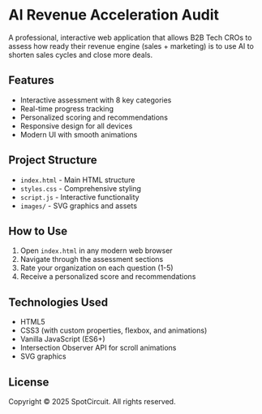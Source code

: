 # AI Revenue Acceleration Audit

A professional, interactive web application that allows B2B Tech CROs to assess how ready their revenue engine (sales + marketing) is to use AI to shorten sales cycles and close more deals.

## Features

- Interactive assessment with 8 key categories
- Real-time progress tracking
- Personalized scoring and recommendations
- Responsive design for all devices
- Modern UI with smooth animations

## Project Structure

- `index.html` - Main HTML structure
- `styles.css` - Comprehensive styling
- `script.js` - Interactive functionality
- `images/` - SVG graphics and assets

## How to Use

1. Open `index.html` in any modern web browser
2. Navigate through the assessment sections
3. Rate your organization on each question (1-5)
4. Receive a personalized score and recommendations

## Technologies Used

- HTML5
- CSS3 (with custom properties, flexbox, and animations)
- Vanilla JavaScript (ES6+)
- Intersection Observer API for scroll animations
- SVG graphics

## License

Copyright © 2025 SpotCircuit. All rights reserved.
